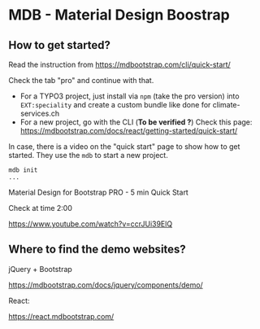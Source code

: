 # MDB - Material Design Boostrap

## How to get started?

Read the instruction from https://mdbootstrap.com/cli/quick-start/

Check the tab "pro" and continue with that.

* For a TYPO3 project, just install via `npm` (take the pro version) into `EXT:speciality` and create a custom bundle like done for climate-services.ch
* For a new project, go with the CLI (**To be verified ?**)
  Check this page: https://mdbootstrap.com/docs/react/getting-started/quick-start/

In case, there is a video on the "quick start" page to show how to get started. They use the `mdb` to start a new project.

```shell
mdb init
...
```

Material Design for Bootstrap PRO - 5 min Quick Start 

Check at time 2:00

https://www.youtube.com/watch?v=ccrJUi39ElQ

## Where to find the demo websites?

jQuery + Bootstrap

https://mdbootstrap.com/docs/jquery/components/demo/

React:

https://react.mdbootstrap.com/